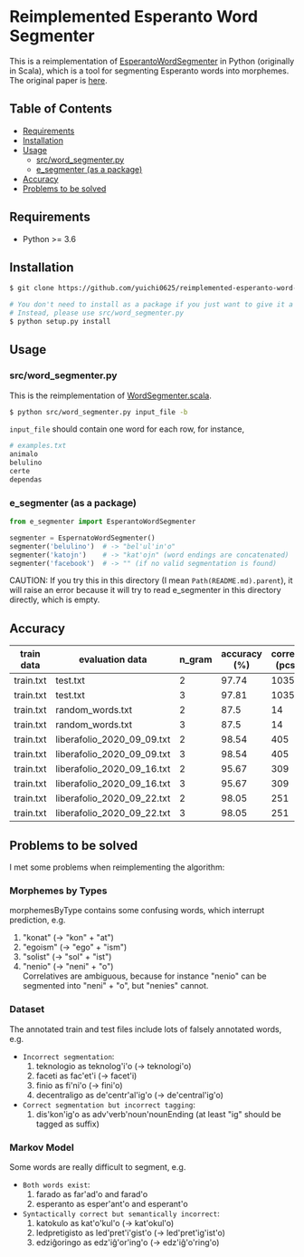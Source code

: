 # Reimplemented Esperanto Word Segmenter
This is a reimplementation of [EsperantoWordSegmenter](https://github.com/tguinard/EsperantoWordSegmenter) in Python (originally in Scala), which is a tool for segmenting Esperanto words into morphemes. The original paper is [here](https://ufal.mff.cuni.cz/pbml/105/art-guinard.pdf).

## Table of Contents
- [Requirements](#Requirements)
- [Installation](#Installation)
- [Usage](#Usage)
    - [src/word_segmenter.py](#srcword_segmenterpy)
    - [e_segmenter (as a package)](#e_segmenter-as-a-package)
- [Accuracy](#Accuracy)
- [Problems to be solved](#Problems-to-be-solved)

## Requirements
- Python >= 3.6

## Installation
```bash
$ git clone https://github.com/yuichi0625/reimplemented-esperanto-word-segmenter.git --recursive

# You don't need to install as a package if you just want to give it a try.
# Instead, please use src/word_segmenter.py
$ python setup.py install
```

## Usage
### src/word_segmenter.py
This is the reimplementation of [WordSegmenter.scala](https://github.com/tguinard/EsperantoWordSegmenter/blob/230cea85c7ed9a3e72962bf14385309cb41affd6/src/WordSegmenter.scala).

```bash
$ python src/word_segmenter.py input_file -b
```

`input_file` should contain one word for each row, for instance,
```bash
# examples.txt
animalo
belulino
certe
dependas
```


### e_segmenter (as a package)
```python
from e_segmenter import EsperantoWordSegmenter

segmenter = EspernatoWordSegmenter()
segmenter('belulino')  # -> "bel'ul'in'o"
segmenter('katojn')    # -> "kat'ojn" (word endings are concatenated)
segmenter('facebook')  # -> "" (if no valid segmentation is found)
```

CAUTION: If you try this in this directory (I mean `Path(README.md).parent`), it will raise an error because it will try to read e_segmenter in this directory directly, which is empty.

## Accuracy
| train data | evaluation data | n_gram | accuracy (%) | correct (pcs) | incorrect (pcs) |
| --- | --- | --- | --- | --- | --- |
| train.txt | test.txt | 2 | 97.74 | 10352 | 239 |
| train.txt | test.txt | 3 | 97.81 | 10359 | 232 |
| train.txt | random_words.txt | 2 | 87.5 | 14 | 2 |
| train.txt | random_words.txt | 3 | 87.5 | 14 | 2 |
| train.txt | liberafolio_2020_09_09.txt | 2 | 98.54 | 405 | 6 |
| train.txt | liberafolio_2020_09_09.txt | 3 | 98.54 | 405 | 6 |
| train.txt | liberafolio_2020_09_16.txt | 2 | 95.67 | 309 | 14 |
| train.txt | liberafolio_2020_09_16.txt | 3 | 95.67 | 309 | 14 |
| train.txt | liberafolio_2020_09_22.txt | 2 | 98.05 | 251 | 5 |
| train.txt | liberafolio_2020_09_22.txt | 3 | 98.05 | 251 | 5 |

## Problems to be solved
I met some problems when reimplementing the algorithm:

### Morphemes by Types
morphemesByType contains some confusing words, which interrupt prediction, e.g.  
1. "konat" (-> "kon" + "at")
1. "egoism" (-> "ego" + "ism")
1. "solist" (-> "sol" + "ist")
1. "nenio" (-> "neni" + "o")  
    Correlatives are ambiguous, because for instance "nenio" can be segmented into "neni" + "o", but "nenies" cannot.

### Dataset
The annotated train and test files include lots of falsely annotated words, e.g.  
- `Incorrect segmentation`:
    1. teknologio as teknolog'i'o (-> teknologi'o)
    1. faceti as fac'et'i (-> facet'i)
    1. finio as fi'ni'o (-> fini'o)
    1. decentraligo as de'centr'al'ig'o (-> de'central'ig'o)
- `Correct segmentation but incorrect tagging`:
    1. dis'kon'ig'o as adv'verb'noun'nounEnding (at least "ig" should be tagged as suffix)

### Markov Model
Some words are really difficult to segment, e.g.  
- `Both words exist`:
    1. farado as far'ad'o and farad'o
    1. esperanto as esper'ant'o and esperant'o
- `Syntactically correct but semantically incorrect`:
    1. katokulo as kat'o'kul'o (-> kat'okul'o)
    1. ledpretigisto as led'pret'i'gist'o (-> led'pret'ig'ist'o)
    1. edziĝoringo as edz'iĝ'or'ing'o (-> edz'iĝ'o'ring'o)
